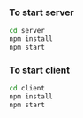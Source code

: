### To start server
```bash
cd server
npm install
npm start
```

### To start client
```bash
cd client
npm install
npm start
```
